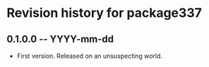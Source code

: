 # Revision history for package337

## 0.1.0.0 -- YYYY-mm-dd

* First version. Released on an unsuspecting world.

